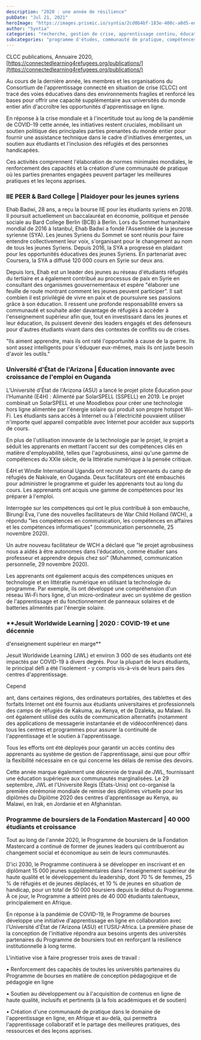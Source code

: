```yaml
---
description: "2020 : une année de résilience"
pubDate: "Jul 21, 2021"
heroImage: "https://images.prismic.io/syntia/2cd0b4bf-183e-400c-a0d5-ed470887bef2_screenshot-2021-07-21-at-15.32.20.png?auto=compress,format"
author: "Syntia"
categories: "recherche, gestion de crise, apprentissage continu, éducation en ligne"
subcategories: "programme d'études, communauté de pratique, compétences en littératie numérique, développement du leadership"
---
```


CLCC publications, Annuaire 2020, [https://connectedlearning4refugees.org/publications/](https://connectedlearning4refugees.org/publications/)

Au cours de la dernière année, les membres et les organisations du Consortium de l'apprentissage connecté en situation de crise (CLCC) ont tracé des voies éducatives dans des environnements fragiles et renforcé les bases pour offrir une capacité supplémentaire aux universités du monde entier afin d'accroître les opportunités d'apprentissage en ligne.

En réponse à la crise mondiale et à l'incertitude tout au long de la pandémie de COVID-19 cette année, les initiatives restent cruciales, mobilisant un soutien politique des principales parties prenantes du monde entier pour fournir une assistance technique dans le cadre d'initiatives émergentes, un soutien aux étudiants et l'inclusion des réfugiés et des personnes handicapées.

Ces activités comprennent l'élaboration de normes minimales mondiales, le renforcement des capacités et la création d'une communauté de pratique où les parties prenantes engagées peuvent partager les meilleures pratiques et les leçons apprises.

### **IIE PEER & Bard College | Plaidoyer pour les jeunes syriens**

Ehab Badwi, 28 ans, a reçu la bourse IIE pour les étudiants syriens en 2018. Il poursuit actuellement un baccalauréat en économie, politique et pensée sociale au Bard College Berlin (BCB) à Berlin. Lors du Sommet humanitaire mondial de 2016 à Istanbul, Ehab Badwi a fondé l'Assemblée de la jeunesse syrienne (SYA). Les jeunes Syriens du Sommet se sont réunis pour faire entendre collectivement leur voix, s'organisant pour le changement au nom de tous les jeunes Syriens. Depuis 2016, la SYA a progressé en plaidant pour les opportunités éducatives des jeunes Syriens. En partenariat avec Coursera, la SYA a diffusé 120 000 cours en Syrie sur deux ans.

Depuis lors, Ehab est un leader des jeunes au réseau d'étudiants réfugiés du tertiaire et a également contribué au processus de paix en Syrie en consultant des organismes gouvernementaux et espère "élaborer une feuille de route montrant comment les jeunes peuvent participer". Il sait combien il est privilégié de vivre en paix et de poursuivre ses passions grâce à son éducation. Il ressent une profonde responsabilité envers sa communauté et souhaite aider davantage de réfugiés à accéder à l'enseignement supérieur afin que, tout en investissant dans les jeunes et leur éducation, ils puissent devenir des leaders engagés et des défenseurs pour d'autres étudiants vivant dans des contextes de conflits ou de crises.

"Ils aiment apprendre, mais ils ont raté l'opportunité à cause de la guerre. Ils sont assez intelligents pour s'éduquer eux-mêmes, mais ils ont juste besoin d'avoir les outils."

### **Université d'État de l'Arizona | Éducation innovante avec croissance de l'emploi en Ouganda**

L'Université d'État de l'Arizona (ASU) a lancé le projet pilote Éducation pour l'Humanité (E4H) : Alimenté par SolarSPELL (SSPELL) en 2019. Le projet combinait un SolarSPELL et une Moodlebox pour créer une technologie hors ligne alimentée par l'énergie solaire qui produit son propre hotspot Wi-Fi. Les étudiants sans accès à Internet ou à l'électricité pouvaient utiliser n'importe quel appareil compatible avec Internet pour accéder aux supports de cours.

En plus de l'utilisation innovante de la technologie par le projet, le projet a séduit les apprenants en mettant l'accent sur des compétences clés en matière d'employabilité, telles que l'agrobusiness, ainsi qu'une gamme de compétences du XXIe siècle, de la littératie numérique à la pensée critique.

E4H et Windle International Uganda ont recruté 30 apprenants du camp de réfugiés de Nakivale, en Ouganda. Deux facilitateurs ont été embauchés pour administrer le programme et guider les apprenants tout au long du cours. Les apprenants ont acquis une gamme de compétences pour les préparer à l'emploi.

Interrogée sur les compétences qui ont le plus contribué à son embauche, Birungi Eva, l'une des nouvelles facilitateurs de War Child Holland (WCH), a répondu "les compétences en communication, les compétences en affaires et les compétences informatiques" (communication personnelle, 25 novembre 2020).

Un autre nouveau facilitateur de WCH a déclaré que "le projet agrobusiness nous a aidés à être autonomes dans l'éducation, comme étudier sans professeur et apprendre depuis chez soi" (Muhammed, communication personnelle, 29 novembre 2020).

Les apprenants ont également acquis des compétences uniques en technologie et en littératie numérique en utilisant la technologie du programme. Par exemple, ils ont développé une compréhension d'un réseau Wi-Fi hors ligne, d'un micro-ordinateur avec un système de gestion de l'apprentissage et du fonctionnement de panneaux solaires et de batteries alimentés par l'énergie solaire.

### **Jesuit Worldwide Learning | 2020 : COVID-19 et une décennie  
d'enseignement supérieur en marge**

Jesuit Worldwide Learning (JWL) et environ 3 000 de ses étudiants ont été impactés par COVID-19 à divers degrés. Pour la plupart de leurs étudiants, le principal défi a été l'isolement - y compris vis-à-vis de leurs pairs des centres d'apprentissage.

Cepend

ant, dans certaines régions, des ordinateurs portables, des tablettes et des forfaits Internet ont été fournis aux étudiants universitaires et professionnels des camps de réfugiés de Kakuma, au Kenya, et de Dzaleka, au Malawi. Ils ont également utilisé des outils de communication alternatifs (notamment des applications de messagerie instantanée et de vidéoconférence) dans tous les centres et programmes pour assurer la continuité de l'apprentissage et le soutien à l'apprentissage.

Tous les efforts ont été déployés pour garantir un accès continu des apprenants au système de gestion de l'apprentissage, ainsi que pour offrir la flexibilité nécessaire en ce qui concerne les délais de remise des devoirs.

Cette année marque également une décennie de travail de JWL, fournissant une éducation supérieure aux communautés marginalisées. Le 29 septembre, JWL et l'Université Regis (États-Unis) ont co-organisé la première cérémonie mondiale de remise des diplômes virtuelle pour les diplômés du Diplôme 2020 des centres d'apprentissage au Kenya, au Malawi, en Irak, en Jordanie et en Afghanistan.

### **Programme de boursiers de la Fondation Mastercard | 40 000 étudiants et croissance**

Tout au long de l'année 2020, le Programme de boursiers de la Fondation Mastercard a continué de former de jeunes leaders qui contribueront au changement social et économique au sein de leurs communautés.

D'ici 2030, le Programme continuera à se développer en inscrivant et en diplômant 15 000 jeunes supplémentaires dans l'enseignement supérieur de haute qualité et le développement du leadership, dont 70 % de femmes, 25 % de réfugiés et de jeunes déplacés, et 10 % de jeunes en situation de handicap, pour un total de 50 000 boursiers depuis le début du Programme. À ce jour, le Programme a atteint près de 40 000 étudiants talentueux, principalement en Afrique.

En réponse à la pandémie de COVID-19, le Programme de bourses développe une initiative d'apprentissage en ligne en collaboration avec l'Université d'État de l'Arizona (ASU) et l'USIU-Africa. La première phase de la conception de l'initiative répondra aux besoins urgents des universités partenaires du Programme de boursiers tout en renforçant la résilience institutionnelle à long terme.

L'initiative vise à faire progresser trois axes de travail :

• Renforcement des capacités de toutes les universités partenaires du Programme de bourses en matière de conception pédagogique et de pédagogie en ligne

• Soutien au développement ou à l'acquisition de contenus en ligne de haute qualité, inclusifs et pertinents (à la fois académiques et de soutien)

• Création d'une communauté de pratique dans le domaine de l'apprentissage en ligne, en Afrique et au-delà, qui permettra l'apprentissage collaboratif et le partage des meilleures pratiques, des ressources et des leçons apprises.
